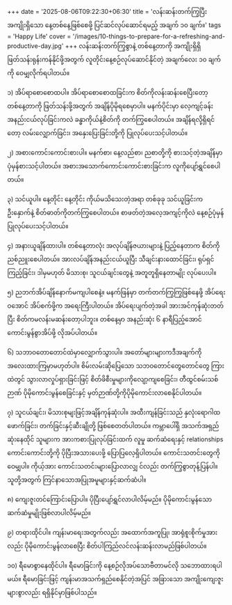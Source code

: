 +++
date = '2025-08-06T09:22:30+06:30'
title = 'လန်းဆန်းတက်ကြွပြီး အကျိုးရှိသော နေ့တစ်နေ့ဖြစ်စေဖို့ ပြင်ဆင်လုပ်ဆောင်ရမည့် အချက် ၁၀ ချက်။'
tags = 'Happy Life'
cover = '/images/10-things-to-prepare-for-a-refreshing-and-productive-day.jpg'
+++
လန်းဆန်းတက်ကြွစွာနဲ့ တစ်နေ့တာကို အကျိုးရှိရှိ ဖြတ်သန်းရုန်းကန်နိုင်ဖို့အတွက် လူတိုင်းနေ့စဉ်လုပ်ဆောင်နိုင်တဲ့ အချက်လေး ၁၀ ချက်ကို ဝေမျှလိုက်ရပါတယ်။

၁) အိပ်ရာစောစောထပါ။
အိပ်ရာစောစောထခြင်းက စိတ်ကိုလန်းဆန်းစေပြီးတော့ တစ်နေ့တာကို ဖြတ်သန်းဖို့အတွက် အချိန်ပိုမိုရစေမှာပါ။ မနက်ပိုင်းမှာ လေ့ကျင့်ခန်းအနည်းငယ်လုပ်ခြင်းကလဲ ခန္ဓာကိုယ်နဲ့စိတ်ကို တက်ကြွစေပါတယ်။ အချိန်ရလို့ရှိရင်တော့ လမ်းလျှောက်ခြင်း၊ အနှေးပြေးခြင်းတို့ကို ပြုလုပ်ပေးသင့်ပါတယ်။

၂) အစားကောင်းကောင်းစားပါ။
မနက်စာ၊ နေ့လည်စာ၊ ညစာတို့ကို စားသင့်တဲ့အချိန်မှာ ပုံမှန်စားသင့်ပါတယ်။ အစားအသောက်ကောင်းကောင်းစားခြင်းက လူကိုပျော်ရွှင်စေပါတယ်။

၃) သင်ယူပါ။
နေ့တိုင်း နေ့တိုင်း ကိုယ်မသိသေးတဲ့အရာ တစ်ခုခု သင်ယူခြင်းက ဦးနှောက်နဲ့ စိတ်ဓာတ်ကိုတက်ကြွစေပါတယ်။ စာဖတ်တဲ့အလေ့အကျင့်ကိုလဲ နေ့စဉ်ပုံမှန်ပြုလုပ်ပေးသင့်ပါတယ်။

၄) အနားယူချိန်ထားပါ။
တစ်နေ့တာလုံး အလုပ်ချိန်ဇယားများနဲ့ ပြည့်နေတာက စိတ်ကိုညစ်ညူးစေပါတယ်။ အားလပ်ချိန်အနည်းငယ်ယူပြီး သီချင်းနားထောင်ခြင်း၊ ရုပ်ရှင်ကြည့်ခြင်း၊ ဒါမှမဟုတ် မိသားစု၊ သူငယ်ချင်းတွေနဲ့ အတူတူရှိနေတာမျိုး လုပ်ပေးပါ။

၅) ညဘက်အိပ်ချိန်နောက်မကျပါစေနဲ့။
မနက်ဖြန်မှာ တက်တက်ကြွကြွဖြစ်နေဖို့ အိပ်ရေးဝအောင် အိပ်စက်ဖို့က အရေးကြီးပါတယ်။ အိပ်ရေးပျက်တဲ့အခါ အားအင်ကုန်ဆုံးတတ်ပြီး စိတ်ကမလန်းမဆန်းတော့ပါဘူး။ တစ်နေ့မှာ အနည်းဆုံး ၆ နာရီပြည့်အောင် ကောင်းမွန်စွာအိပ်ဖို့ လိုအပ်ပါတယ်။

၆) သဘာဝတောတောင်ထဲမှာလျှောက်သွားပါ။
အတော်များများကဒီအချက်ကိုအလေးထားကြမှာမဟုတ်ပါ။ စိမ်းလမ်းဆိုပြေသော သဘဝတောင်တွေတောင်တွေ ကြားထဲတွင် သွားလာလှုပ်ရှားခြင်းဖြင့် စိတ်ဖိစီးမှုများကိုလျော့ကျစေခြင်း၊ တီထွင်စမ်းသစ်ဉာဏ် ပိုမိုကောင်းမွန်စေခြင်းနှင့် မှတ်ဉာဏ်တို့ကိုပိုမိုကောင်းလာစေနိုင်ပါတယ်။

၇) သူငယ်ချင်း၊ မိသားစုမျးဖြင့်အချိန်ကုန်ဆုံးပါ။
အထီးကျန်ခြင်းသည် နှလုံးရောဂါထဖောက်ခြင်း၊ တက်ခြင်းနှင့်ဆီးချိုတို့ ဖြစ်စေတတ်ပါတယ်။ ကမ္ဘာပေါ်ရှိ အသက်အရှည်ဆုံးနေထိုင် သူများက အားကစားပြုလုပ်ခြင်းထက် လူမှု ဆက်ဆံရေးနှင့် relationships ကောင်းကောင်းတို့ကို ပိုပြီးအသားပေးဖို့ ပြောပြလေ့ရှိပါတယ်။ ကောင်းသတင်းတွေကိုဝေမျှပါ။ ကိုယ့်အား ကောင်းသတင်းများပြောလာလျှ င်လည်း တက်ကြွစွာတုန့်ပြန်ပါ။ သူတို့အတွက် ကြင်နာသောအပြုအမူများနှင့်ဆက်ဆံပါ။

၈) ကျေးဇူးတင်ကြောင်းပြောပါ။
ပိုပြီးပျော်ရွှင်လာပါလိမ့်မည်။ ပိုမိုကောင်းမွန်သောဆက်ဆံမှုမျိုးဖြစ်လာပါလိမ့်မည်။

၉) တရားထိုင်ပါ။
ကျန်းမာရေးအတွက်လည်း အထောက်အကူပြု၊ အာရုံစူးစိုက်မှုအားလည်း ပိုမိုကောင်းမွန်လာစေပြီး စိတ်ပါကြည်လင်လန်းဆန်းလာမည်ဖြစ်ပါတယ်။

၁၀) ရီမောစွာနေထိုင်ပါ။
ရီမောခြင်းကို နေ့စဉ်လိုအပ်သောဗီတာမင်လို သဘောထားရပါမယ်။ ရီမောခြင်းဖြင့် ကျန်းမာအသက်ရှည်စေနိုင်တဲ့အပြင် အခြားသော အကျိုးကျေးဇူးများစွာလည်း ရရှိနိုင်မှာဖြစ်ပါသည်။